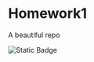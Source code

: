 # Homework1
A beautiful repo

![Static Badge](https://img.shields.io/badge/Language-Python-2CA5E0?style=for-the-badge&logo=telegram&logoColor=white)
